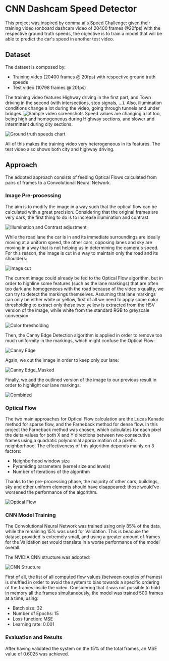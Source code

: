 # CNN Dashcam Speed Detector 

This project was inspired by comma.ai's Speed Challenge: given their training video (onboard dashcam video of 20400 frames @20fps) with the respective ground truth speeds, the objective is to train a model that will be able to predict the car's speed in another test video.

## Dataset
The dataset is composed by:
* Training video (20400 frames @ 20fps) with respective ground truth speeds
* Test video (10798 frames @ 20fps)

The training video features Highway driving in the first part, and Town driving in the second (with intersections, stop signals, ...). Also, illumination conditions change a lot during the video, going through tunnels and under bridges. 
![Sample video screenshots](https://github.com/ArtyZiff35/CNN_Dashcam_Speed_Detector/blob/master/images/roadsOverview.png)
Speed values are changing a lot too, being high and homogeneous during Highway sections, and slower and intermittent during city sections. 

![Ground truth speeds chart](https://github.com/ArtyZiff35/CNN_Dashcam_Speed_Detector/blob/master/images/groundTruthSpeedChart.PNG) 

All of this makes the training video very heterogeneous in its features.
The test video also shows both city and highway driving.

## Approach
The adopted approach consists of feeding Optical Flows calculated from pairs of frames to a Convolutional Neural Network.

### Image Pre-processing
The aim is to modify the image in a way such that the optical flow can be calculated with a great precision. Considering that the original frames are very dark, the first thing to do is to increase illumination and contrast:

![Illumination and Contrast adjustment](https://github.com/ArtyZiff35/CNN_Dashcam_Speed_Detector/blob/master/images/AdjustedIlluminationContrast.PNG) 

While the road lane the car is in and its immediate surroundings are ideally moving at a uniform speed, the other cars, opposing lanes and sky are moving in a way that is not helping us in determining the camera's speed. For this reason, the image is cut in a way to maintain only the road and its shoulders:

![Image cut](https://github.com/ArtyZiff35/CNN_Dashcam_Speed_Detector/blob/master/images/FIlledShape.PNG) 

The current image could already be fed to the Optical Flow algorithm, but in order to highline some features (such as the lane markings) that are often too dark and homogeneous with the road because of the video's quality, we can try to detect the markings themselves. 
Assuming that lane markings can only be either white or yellow, first of all we need to apply some color thresholding to extract only those two: yellow is extracted from the HSV version of the image, while white from the standard RGB to greyscale conversion.

![Color thresholding](https://github.com/ArtyZiff35/CNN_Dashcam_Speed_Detector/blob/master/images/colorThreshold.PNG) 

Then, the Canny Edge Detection algorithm is applied in order to remove too much uniformity in the markings, which might confuse the Optical Flow:

![Canny Edge](https://github.com/ArtyZiff35/CNN_Dashcam_Speed_Detector/blob/master/images/cannyEdge.PNG) 

Again, we cut the image in order to keep only our lane:

![Canny Edge_Masked](https://github.com/ArtyZiff35/CNN_Dashcam_Speed_Detector/blob/master/images/CannyEdgeMasked.PNG) 

Finally, we add the outlined version of the image to our previous result in order to highlight our lane markings:

![Combined](https://github.com/ArtyZiff35/CNN_Dashcam_Speed_Detector/blob/master/images/Combined.PNG) 


### Optical Flow
The two main approaches for Optical Flow calculation are the Lucas Kanade method for sparse flow, and the Farneback method for dense flow. In this project the Farneback method was chosen, which calculates for each pixel the delta values for both X and Y directions between two consecutive frames using a quadratic polynomial approximation of a pixel's neighborhood.
The effectiveness of this algorithm depends mainly on 3 factors:
- Neighborhood window size
- Pyramiding parameters (kernel size and levels)
- Number of iterations of the algorithm

Thanks to the pre-processing phase, the majority of other cars, buildings, sky and other uniform elements should have disappeared: those would've worsened the performance of the algorithm.

![Optical Flow](https://github.com/ArtyZiff35/CNN_Dashcam_Speed_Detector/blob/master/images/flow.PNG) 

### CNN Model Training
The Convolutional Neural Network was trained using only 85% of the data, while the remaining 15% was used for Validation. This is beacuse the dataset provided is extremely small, and using a greater amount of frames for the Validation set would translate in a worse performance of the model overall.

The NVIDIA CNN structure was adopted:

![CNN Structure](https://github.com/ArtyZiff35/CNN_Dashcam_Speed_Detector/blob/master/images/CNN%20structure.png) 

First of all, the list of all computed flow values (between couples of frames) is shuffled in order to avoid the system to bias towards a specific ordering of the frames inside the video.
Considering that it was not possible to hold in memory all the frames simultaneously, the model was trained 500 frames at a time, using:
- Batch size: 32
- Number of Epochs: 15
- Loss function: MSE
- Learning rate: 0.001

### Evaluation and Results
After having validated the system on the 15% of the total frames, an MSE value of 0.6025 was achieved.


